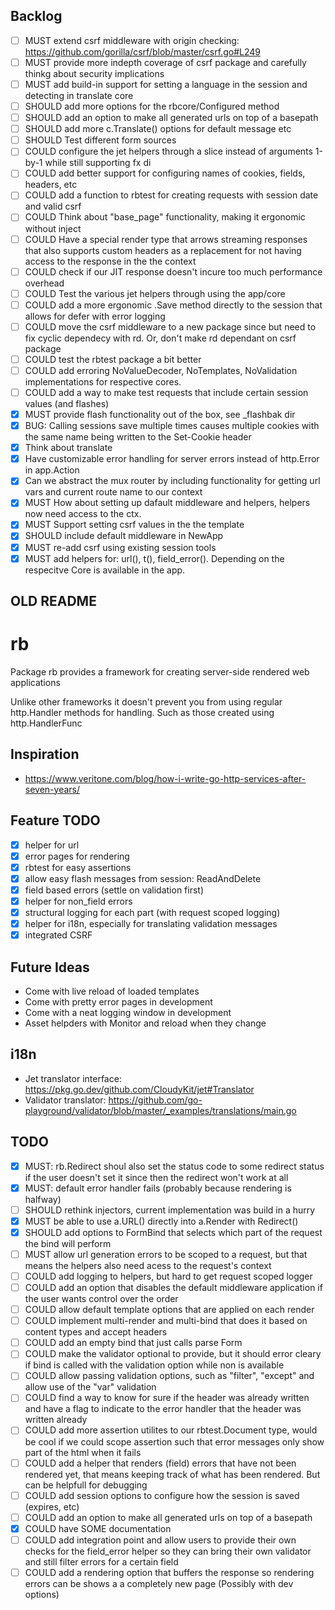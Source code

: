 ## Backlog

- [ ] MUST extend csrf middleware with origin checking: https://github.com/gorilla/csrf/blob/master/csrf.go#L249
- [ ] MUST provide more indepth coverage of csrf package and carefully thinkg about security implications
- [ ] MUST add build-in support for setting a language in the session and detecting in translate core
- [ ] SHOULD add more options for the rbcore/Configured method
- [ ] SHOULD add an option to make all generated urls on top of a basepath
- [ ] SHOULD add more c.Translate() options for default message etc
- [ ] SHOULD Test different form sources
- [ ] COULD configure the jet helpers through a slice instead of arguments 1-by-1 while still supporting fx di
- [ ] COULD add better support for configuring names of cookies, fields, headers, etc
- [ ] COULD add a function to rbtest for creating requests with session date and valid csrf 
- [ ] COULD Think about "base_page" functionality, making it ergonomic without inject
- [ ] COULD Have a special render type that arrows streaming responses that also supports
      custom headers as a replacement for not having access to the response in the
      the context
- [ ] COULD check if our JIT response doesn't incure too much performance overhead
- [ ] COULD Test the various jet helpers through using the app/core
- [ ] COULD add a more ergonomic .Save method directly to the session that allows for defer with error logging
- [ ] COULD move the csrf middleware to a new package since but need to fix cyclic dependecy with rd. Or, don't
            make rd dependant on csrf package
- [ ] COULD test the rbtest package a bit better
- [ ] COULD add erroring NoValueDecoder, NoTemplates, NoValidation implementations for 
      respective cores.
- [ ] COULD add a way to make test requests that include certain session values (and flashes)
- [x] MUST provide flash functionality out of the box, see _flashbak dir
- [x] BUG: Calling sessions save multiple times causes multiple cookies with the same name being written
      to the Set-Cookie header
- [x] Think about translate
- [x] Have customizable error handling for server errors instead of http.Error in
      app.Action
- [x] Can we abstract the mux router by including functionality for getting url vars and
      current route name to our context
- [x] MUST How about setting up dafault middleware and helpers, helpers now need access to the ctx.
- [x] MUST Support setting csrf values in the the template
- [x] SHOULD include default middleware in NewApp
- [x] MUST re-add csrf using existing session tools
- [x] MUST add helpers for: url(), t(), field_error(). Depending on the respecitve Core 
      is available in the app.

## OLD README

# rb
Package rb provides a framework for creating server-side rendered web applications

Unlike other frameworks it doesn't prevent you from using regular http.Handler methods
for handling. Such as those created using http.HandlerFunc

## Inspiration
- https://www.veritone.com/blog/how-i-write-go-http-services-after-seven-years/

## Feature TODO
- [x] helper for url
- [x] error pages for rendering
- [x] rbtest for easy assertions
- [x] allow easy flash messages from session: ReadAndDelete
- [x] field based errors (settle on validation first)
- [x] helper for non_field errors
- [x] structural logging for each part (with request scoped logging)
- [x] helper for i18n, especially for translating validation messages
- [x] integrated CSRF 

## Future Ideas
- Come with live reload of loaded templates
- Come with pretty error pages in development
- Come with a neat logging window in development
- Asset helpders with Monitor and reload when they change

## i18n
- Jet translator interface: https://pkg.go.dev/github.com/CloudyKit/jet#Translator
- Validator translator: https://github.com/go-playground/validator/blob/master/_examples/translations/main.go

## TODO
- [x] MUST: rb.Redirect shoul also set the status code to some redirect status if the user doesn't 
            set it since then the redirect won't work at all
- [x] MUST: default error handler fails (probably because rendering is halfway)
- [ ] SHOULD rethink injectors, current implementation was build in a hurry
- [x] MUST be able to use a.URL() directly into a.Render with Redirect()
- [x] SHOULD add options to FormBind that selects which part of the request the bind will perform
- [ ] MUST  allow url generation errors to be scoped to a request, but that means the helpers also
            need acess to the request's context
- [ ] COULD add logging to helpers, but hard to get request scoped logger
- [ ] COULD add an option that disables the default middleware application if the user wants control
            over the order
- [ ] COULD allow default template options that are applied on each render
- [ ] COULD implement multi-render and multi-bind that does it based on content types and accept headers
- [ ] COULD add an empty bind that just calls parse Form
- [ ] COULD make the validator optional to provide, but it should error cleary if bind is called with
            the validation option while non is available
- [ ] COULD allow passing validation options, such as "filter", "except" and allow use of the "var" validation
- [ ] COULD find a way to know for sure if the header was already written and have a flag to indicate to 
            the error handler that  the header was written already
- [ ] COULD add more assertion utilites to our rbtest.Document type, would be cool if we could scope assertion
            such that error messages only show part of the html when it fails
- [ ] COULD add a helper that renders (field) errors that have not been rendered yet, that means keeping
            track of what has been rendered. But can be helpfull for debugging
- [ ] COULD add session options to configure how the session is saved (expires, etc)
- [ ] COULD add an option to make all generated urls on top of a basepath
- [x] COULD have SOME documentation
- [ ] COULD add integration point and allow users to provide their own checks for the field_error helper
            so they can bring their own validator and still filter errors for a certain field
- [ ] COULD add a rendering option that buffers the response so rendering errors can be shows a 
            a completely new page (Possibly with dev options)
